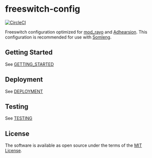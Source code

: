# freeswitch-config

[![CircleCI](https://circleci.com/gh/somleng/freeswitch-config.svg?style=svg)](https://circleci.com/gh/somleng/freeswitch-config)

Freeswitch configuration optimized for [mod_rayo](https://freeswitch.org/confluence/display/FREESWITCH/mod_rayo) and [Adhearsion](https://github.com/adhearsion/adhearsion). This configuration is recommended for use with [Somleng](http://www.somleng.org/).

## Getting Started

See [GETTING_STARTED](https://github.com/somleng/freeswitch-config/tree/master/docs/GETTING_STARTED.md)

## Deployment

See [DEPLOYMENT](https://github.com/somleng/freeswitch-config/tree/master/docs/DEPLOYMENT.md)

## Testing

See [TESTING](https://github.com/somleng/freeswitch-config/tree/master/docs/TESTING.md)

## License

The software is available as open source under the terms of the [MIT License](http://opensource.org/licenses/MIT).
